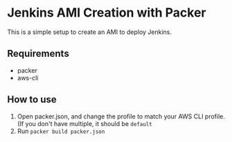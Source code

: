 # Jenkins AMI Creation with Packer

This is a simple setup to create an AMI to deploy Jenkins.  

## Requirements

+ packer
+ aws-cli

## How to use

1.  Open packer.json, and change the profile to match your AWS CLI profile.  (If you don't have multiple, it should be `default`
2.  Run `packer build packer.json`
